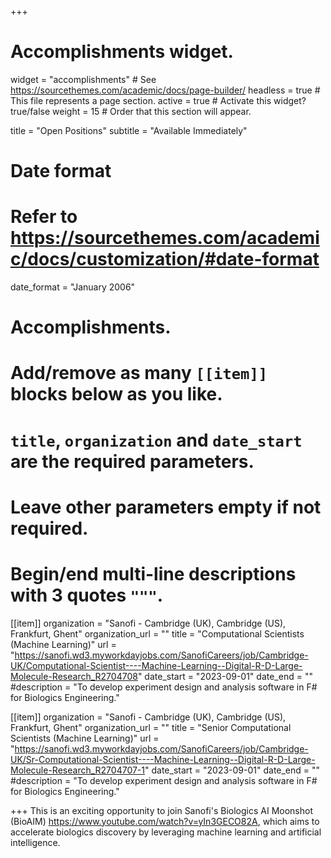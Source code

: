 +++
# Accomplishments widget.
widget = "accomplishments"  # See https://sourcethemes.com/academic/docs/page-builder/
headless = true  # This file represents a page section.
active = true  # Activate this widget? true/false
weight = 15  # Order that this section will appear.

title = "Open Positions"
subtitle = "Available Immediately"

# Date format
#   Refer to https://sourcethemes.com/academic/docs/customization/#date-format
date_format = "January 2006"

# Accomplishments.
#   Add/remove as many `[[item]]` blocks below as you like.
#   `title`, `organization` and `date_start` are the required parameters.
#   Leave other parameters empty if not required.
#   Begin/end multi-line descriptions with 3 quotes `"""`.

[[item]]
  organization = "Sanofi - Cambridge (UK), Cambridge (US), Frankfurt, Ghent"
  organization_url = ""
  title = "Computational Scientists (Machine Learning)"
  url = "https://sanofi.wd3.myworkdayjobs.com/SanofiCareers/job/Cambridge-UK/Computational-Scientist----Machine-Learning--Digital-R-D-Large-Molecule-Research_R2704708"
  date_start = "2023-09-01"
  date_end = ""
  #description = "To develop experiment design and analysis software in F# for Biologics Engineering."

[[item]]
  organization = "Sanofi - Cambridge (UK), Cambridge (US), Frankfurt, Ghent"
  organization_url = ""
  title = "Senior Computational Scientists (Machine Learning)"
  url = "https://sanofi.wd3.myworkdayjobs.com/SanofiCareers/job/Cambridge-UK/Sr-Computational-Scientist----Machine-Learning--Digital-R-D-Large-Molecule-Research_R2704707-1"
  date_start = "2023-09-01"
  date_end = ""
  #description = "To develop experiment design and analysis software in F# for Biologics Engineering."

+++
This is an exciting opportunity to join Sanofi's Biologics AI Moonshot (BioAIM) https://www.youtube.com/watch?v=yIn3GECO82A, which aims to accelerate biologics discovery by leveraging machine learning and artificial intelligence.